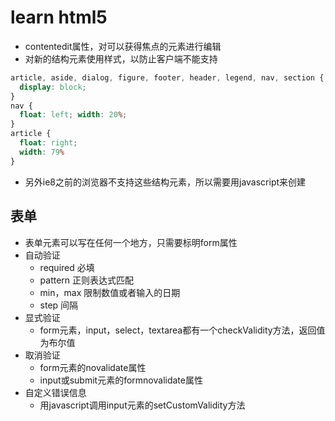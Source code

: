 # learn html5

- contentedit属性，对可以获得焦点的元素进行编辑
- 对新的结构元素使用样式，以防止客户端不能支持
```css
article, aside, dialog, figure, footer, header, legend, nav, section {
  display: block;
}
nav {
  float: left; width: 20%;
}
article {
  float: right;
  width: 79%
}
```
- 另外ie8之前的浏览器不支持这些结构元素，所以需要用javascript来创建
## 表单
- 表单元素可以写在任何一个地方，只需要标明form属性
- 自动验证
  - required 必填
  - pattern 正则表达式匹配
  - min，max 限制数值或者输入的日期
  - step 间隔
- 显式验证
  - form元素，input，select，textarea都有一个checkValidity方法，返回值为布尔值
- 取消验证
  - form元素的novalidate属性
  - input或submit元素的formnovalidate属性
- 自定义错误信息
  - 用javascript调用input元素的setCustomValidity方法
  
